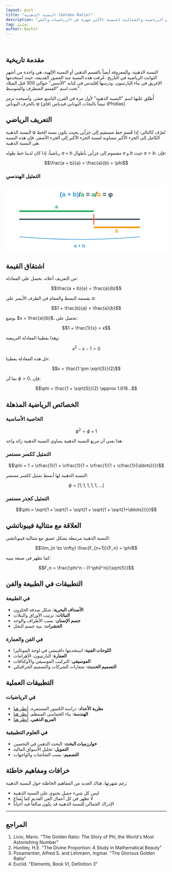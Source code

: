 ```yaml
---
layout: post
title: "النسبة الذهبية (Golden Ratio)"
description: "استكشاف الخصائص الرياضية والجمالية للنسبة الأكثر شهرة في الرياضيات والفن"
tag: تحليل
author: Bachir
---
```


<br>

## مقدمة تاريخية
النسبة الذهبية، والمعروفة أيضاً بالقسم الذهبي أو النسبة الإلهية، هي واحدة من أشهر الثوابت الرياضية في التاريخ. عُرفت هذه النسبة منذ العصور القديمة، حيث استخدمها الإغريق في بناء البارثينون، ودرسها إقليدس في كتابه "الأسس" حوالي 300 قبل الميلاد تحت اسم "القسم المتطرف والمتوسط".

أُطلق عليها اسم "النسبة الذهبية" لأول مرة في القرن التاسع عشر، وأصبحت ترمز بالحرف اليوناني φ (فاي) تيمناً بالنحات اليوناني فيدياس (Phidias).

## التعريف الرياضي
النسبة الذهبية φ تُعرّف كالتالي: إذا قُسم خط مستقيم إلى جزأين بحيث تكون نسبة الخط الكامل إلى الجزء الأكبر مساوية لنسبة الجزء الأكبر إلى الجزء الأصغر، فإن هذه النسبة هي النسبة الذهبية.

رياضياً، إذا كان لدينا خط طوله $a + b$ مقسوم إلى جزأين بأطوال $a$ و $b$ حيث $a > b$، فإن:

$$\frac{a + b}{a} = \frac{a}{b} = \phi$$

### التمثيل الهندسي

<div style="width: 100%; max-width: 600px; margin: 20px auto; overflow: hidden;">
  <svg width="100%" height="auto" viewBox="0 0 600 250" xmlns="http://www.w3.org/2000/svg" style="display: block;">
  <!-- Background -->
  <rect width="600" height="250" fill="#ffffff"/>
  
  <!-- Main line -->
  <line x1="50" y1="125" x2="500" y2="125" stroke="#2c3e50" stroke-width="4"/>
  
  <!-- Golden ratio division point -->
  <line x1="328" y1="105" x2="328" y2="145" stroke="#e74c3c" stroke-width="3"/>
  <circle cx="328" cy="125" r="4" fill="#e74c3c"/>
  
  <!-- Segment a (larger) -->
  <line x1="50" y1="95" x2="328" y2="95" stroke="#27ae60" stroke-width="6"/>
  <text x="189" y="85" text-anchor="middle" font-family="Arial, sans-serif" font-size="20" font-weight="bold" fill="#27ae60">a</text>
  
  <!-- Segment b (smaller) -->
  <line x1="328" y1="155" x2="500" y2="155" stroke="#f39c12" stroke-width="6"/>
  <text x="414" y="175" text-anchor="middle" font-family="Arial, sans-serif" font-size="20" font-weight="bold" fill="#f39c12">b</text>
  
  <!-- Total length indicator -->
  <path d="M 50 190 Q 275 210 500 190" stroke="#3498db" stroke-width="2" fill="none"/>
  <text x="275" y="230" text-anchor="middle" font-family="Arial, sans-serif" font-size="18" font-weight="bold" fill="#3498db">a + b</text>
  
  <!-- Formula -->
  <text x="300" y="40" text-anchor="middle" font-family="Arial, sans-serif" font-size="24" font-weight="bold" fill="#2c3e50" direction="ltr" unicode-bidi="embed">
    <tspan fill="#3498db">(a + b)</tspan><tspan fill="#2c3e50">/</tspan><tspan fill="#27ae60">a</tspan><tspan fill="#2c3e50"> = </tspan><tspan fill="#27ae60">a</tspan><tspan fill="#2c3e50">/</tspan><tspan fill="#f39c12">b</tspan><tspan fill="#2c3e50"> = φ</tspan>
  </text>
  </svg>
</div>


## اشتقاق القيمة
من التعريف أعلاه، نحصل على المعادلة:

$$\frac{a + b}{a} = \frac{a}{b}$$

بقسمة البسط والمقام في الطرف الأيسر على $a$:

$$1 + \frac{b}{a} = \frac{a}{b}$$

بوضع $x = \frac{a}{b}$، نحصل على:

$$1 + \frac{1}{x} = x$$

وهذا يعطينا المعادلة التربيعية:

$$x^2 - x - 1 = 0$$

حل هذه المعادلة يعطينا:

$$x = \frac{1 \pm \sqrt{5}}{2}$$

بما أن $\phi > 0$، فإن:

$$\phi = \frac{1 + \sqrt{5}}{2} \approx 1.618...$$

## الخصائص الرياضية المذهلة

### الخاصية الأساسية

$$\phi^2 = \phi + 1$$

هذا يعني أن مربع النسبة الذهبية يساوي النسبة الذهبية زائد واحد.

### التمثيل ككسر مستمر

$$\phi = 1 + \cfrac{1}{1 + \cfrac{1}{1 + \cfrac{1}{1 + \cfrac{1}{\ddots}}}}$$

النسبة الذهبية لها أبسط تمثيل ككسر مستمر:

$$\phi = [1; 1, 1, 1, 1, ...]$$


### التمثيل كجذر مستمر

$$\phi = \sqrt{1 + \sqrt{1 + \sqrt{1 + \sqrt{1 + \sqrt{1+\ddots}}}}}$$


## العلاقة مع متتالية فيبوناتشي
النسبة الذهبية مرتبطة بشكل عميق مع متتالية فيبوناتشي:

$$\lim_{n \to \infty} \frac{F_{n+1}}{F_n} = \phi$$

كما تظهر في صيغة بينيه:

$$F_n = \frac{\phi^n - (1-\phi)^n}{\sqrt{5}}$$



## التطبيقات في الطبيعة والفن

### في الطبيعة
- **الأصداف البحرية**: شكل صدفة الحلزون
- **النباتات**: ترتيب الأوراق والبتلات
- **جسم الإنسان**: نسب الأطراف والوجه
- **الحشرات**: بنية جسم النحل

### في الفن والعمارة
- **اللوحات الفنية**: استخدمها دافينشي في لوحة الموناليزا
- **العمارة**: البارثينون، الأهرامات
- **الموسيقى**: التركيب الموسيقي والأوكتافات
- **التصميم الحديث**: شعارات الشركات والتصميم الجرافيكي

## التطبيقات العملية

### في الرياضيات
- **نظرية الأعداد**: دراسة الكسور المستمرة،   [أنظر هنا](https://www.cut-the-knot.org/do_you_know/fraction.shtml)
- **الهندسة**: بناء الخماسي المنتظم،  [أنظر هنا](https://www.cut-the-knot.org/do_you_know/GoldenRatioInRegularPentagon.shtml)
- **المربع الذهبي**،  [أنظر هنا](https://www.cut-the-knot.org/do_you_know/GoldenRatioInSquare.shtml)

  
### في العلوم التطبيقية
- **خوارزميات البحث**: البحث الذهبي في التحسين
- **التمويل**: تحليل الأسواق المالية
- **التصميم**: نسب الشاشات والواجهات

## خرافات ومفاهيم خاطئة
رغم شهرتها، هناك العديد من المفاهيم الخاطئة حول النسبة الذهبية:
- ليس كل شيء جميل يحتوي على النسبة الذهبية
- لا تظهر في كل أعمال الفن القديم كما يُشاع
- الإدراك الجمالي للنسبة الذهبية قد يكون مبالغاً فيه أحياناً

---
## المراجع
1. Livio, Mario. "The Golden Ratio: The Story of Phi, the World's Most Astonishing Number"
2. Huntley, H.E. "The Divine Proportion: A Study in Mathematical Beauty"
3. Posamentier, Alfred S. and Lehmann, Ingmar. "The Glorious Golden Ratio"
4. Euclid. "Elements, Book VI, Definition 3"

<div id="comments">
  <script src="https://utteranc.es/client.js"
          repo="bachirmath/bachirmath.github.io"
          issue-term="pathname"
          theme="github-dark-orange"
          crossorigin="anonymous"
          async>
  </script>
</div>
